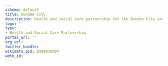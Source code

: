```yaml
---
schema: default
title: Dundee City
description: Health and social care partnership for the Dundee City area
logo: ''
type:
- Health and Social Care Partnership
portal_url: ''
org_url: 
twitter_handle: 
wikidata_qid: Q108836994
wdtk_id: 
---
```

